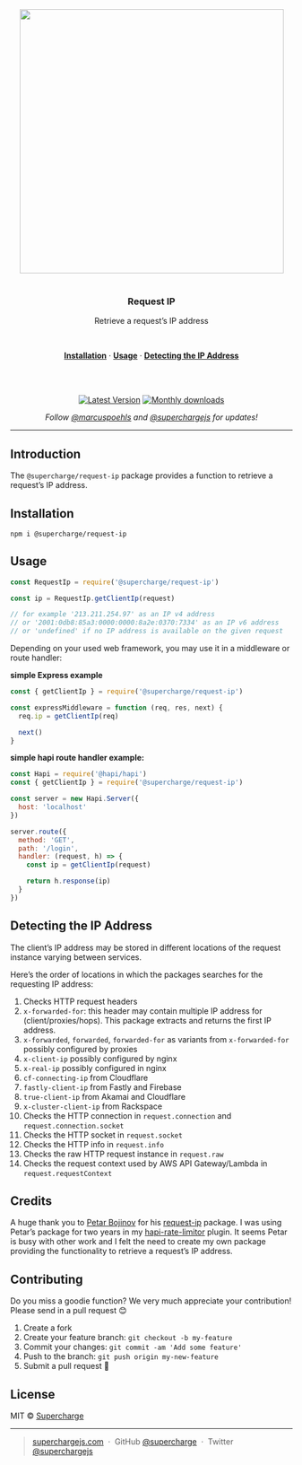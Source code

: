 <div align="center">
  <a href="https://superchargejs.com">
    <img width="471" style="max-width:100%;" src="https://superchargejs.com/images/supercharge-text.svg" />
  </a>
  <br/>
  <br/>
  <p>
    <h3>Request IP</h3>
  </p>
  <p>
    Retrieve a request’s IP address
  </p>
  <br/>
  <p>
    <a href="#installation"><strong>Installation</strong></a> ·
    <a href="#usage"><strong>Usage</strong></a> ·
    <a href="#detecting-the-ip-address"><strong>Detecting the IP Address</strong></a>
  </p>
  <br/>
  <br/>
  <p>
    <a href="https://www.npmjs.com/package/@supercharge/request-ip"><img src="https://img.shields.io/npm/v/@supercharge/request-ip.svg" alt="Latest Version"></a>
    <a href="https://www.npmjs.com/package/@supercharge/request-ip"><img src="https://img.shields.io/npm/dm/@supercharge/request-ip.svg" alt="Monthly downloads"></a>
  </p>
  <p>
    <em>Follow <a href="http://twitter.com/marcuspoehls">@marcuspoehls</a> and <a href="http://twitter.com/superchargejs">@superchargejs</a> for updates!</em>
  </p>
</div>

---

## Introduction
The `@supercharge/request-ip` package provides a function to retrieve a request’s IP address.


## Installation

```
npm i @supercharge/request-ip
```


## Usage

```js
const RequestIp = require('@supercharge/request-ip')

const ip = RequestIp.getClientIp(request)

// for example '213.211.254.97' as an IP v4 address
// or '2001:0db8:85a3:0000:0000:8a2e:0370:7334' as an IP v6 address
// or 'undefined' if no IP address is available on the given request
```

Depending on your used web framework, you may use it in a middleware or route handler:


**simple Express example**

```js
const { getClientIp } = require('@supercharge/request-ip')

const expressMiddleware = function (req, res, next) {
  req.ip = getClientIp(req)

  next()
}
```

**simple hapi route handler example:**

```js
const Hapi = require('@hapi/hapi')
const { getClientIp } = require('@supercharge/request-ip')

const server = new Hapi.Server({
  host: 'localhost'
})

server.route({
  method: 'GET',
  path: '/login',
  handler: (request, h) => {
    const ip = getClientIp(request)

    return h.response(ip)
  }
})
```


## Detecting the IP Address
The client’s IP address may be stored in different locations of the request instance varying between services.

Here’s the order of locations in which the packages searches for the requesting IP address:

1. Checks HTTP request headers
  1. `x-forwarded-for`: this header may contain multiple IP address for (client/proxies/hops). This package extracts and returns the first IP address.
  2. `x-forwarded`, `forwarded`, `forwarded-for` as variants from `x-forwarded-for` possibly configured by proxies
  3. `x-client-ip` possibly configured by nginx
  4. `x-real-ip` possibly configured in nginx
  5. `cf-connecting-ip` from Cloudflare
  6. `fastly-client-ip` from Fastly and Firebase
  7. `true-client-ip` from Akamai and Cloudflare
  8. `x-cluster-client-ip` from Rackspace
2. Checks the HTTP connection in `request.connection` and `request.connection.socket`
3. Checks the HTTP socket in `request.socket`
4. Checks the HTTP info in `request.info`
5. Checks the raw HTTP request instance in `request.raw`
6. Checks the request context used by AWS API Gateway/Lambda in `request.requestContext`


## Credits
A huge thank you to [Petar Bojinov](https://github.com/pbojinov) for his [request-ip](https://github.com/pbojinov/request-ip) package. I was using Petar’s package for two years in my [hapi-rate-limitor](https://github.com/futurestudio/hapi-rate-limitor) plugin. It seems Petar is busy with other work and I felt the need to create my own package providing the functionality to retrieve a request’s IP address.


## Contributing
Do you miss a goodie function? We very much appreciate your contribution! Please send in a pull request 😊

1.  Create a fork
2.  Create your feature branch: `git checkout -b my-feature`
3.  Commit your changes: `git commit -am 'Add some feature'`
4.  Push to the branch: `git push origin my-new-feature`
5.  Submit a pull request 🚀


## License
MIT © [Supercharge](https://superchargejs.com)

---

> [superchargejs.com](https://superchargejs.com) &nbsp;&middot;&nbsp;
> GitHub [@supercharge](https://github.com/supercharge/) &nbsp;&middot;&nbsp;
> Twitter [@superchargejs](https://twitter.com/superchargejs)
